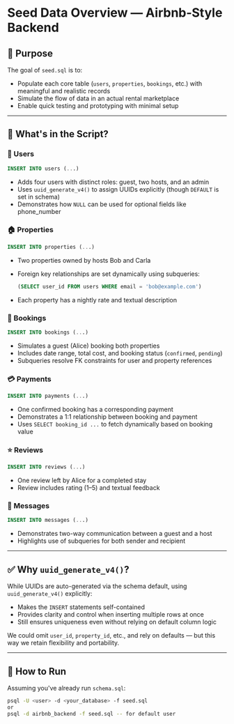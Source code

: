 # Seed Data Overview — Airbnb‑Style Backend

## 🎯 Purpose

The goal of `seed.sql` is to:

* Populate each core table (`users`, `properties`, `bookings`, etc.) with meaningful and realistic records
* Simulate the flow of data in an actual rental marketplace
* Enable quick testing and prototyping with minimal setup

---

## 📄 What's in the Script?

### 👥 Users

```sql
INSERT INTO users (...)
```

* Adds four users with distinct roles: guest, two hosts, and an admin
* Uses `uuid_generate_v4()` to assign UUIDs explicitly (though `DEFAULT` is set in schema)
* Demonstrates how `NULL` can be used for optional fields like phone\_number

### 🏠 Properties

```sql
INSERT INTO properties (...)
```

* Two properties owned by hosts Bob and Carla
* Foreign key relationships are set dynamically using subqueries:

  ```sql
  (SELECT user_id FROM users WHERE email = 'bob@example.com')
  ```
* Each property has a nightly rate and textual description

### 📅 Bookings

```sql
INSERT INTO bookings (...)
```

* Simulates a guest (Alice) booking both properties
* Includes date range, total cost, and booking status (`confirmed`, `pending`)
* Subqueries resolve FK constraints for user and property references

### 💳 Payments

```sql
INSERT INTO payments (...)
```

* One confirmed booking has a corresponding payment
* Demonstrates a 1:1 relationship between booking and payment
* Uses `SELECT booking_id ...` to fetch dynamically based on booking value

### ⭐ Reviews

```sql
INSERT INTO reviews (...)
```

* One review left by Alice for a completed stay
* Review includes rating (1–5) and textual feedback

### 💬 Messages

```sql
INSERT INTO messages (...)
```

* Demonstrates two-way communication between a guest and a host
* Highlights use of subqueries for both sender and recipient

---

## ✅ Why `uuid_generate_v4()`?

While UUIDs are auto-generated via the schema default, using `uuid_generate_v4()` explicitly:

* Makes the `INSERT` statements self-contained
* Provides clarity and control when inserting multiple rows at once
* Still ensures uniqueness even without relying on default column logic

We could omit `user_id`, `property_id`, etc., and rely on defaults — but this way we retain flexibility and portability.

---

## 🚀 How to Run

Assuming you've already run `schema.sql`:

```bash
psql -U <user> -d <your_database> -f seed.sql
or 
psql -d airbnb_backend -f seed.sql -- for default user
```

